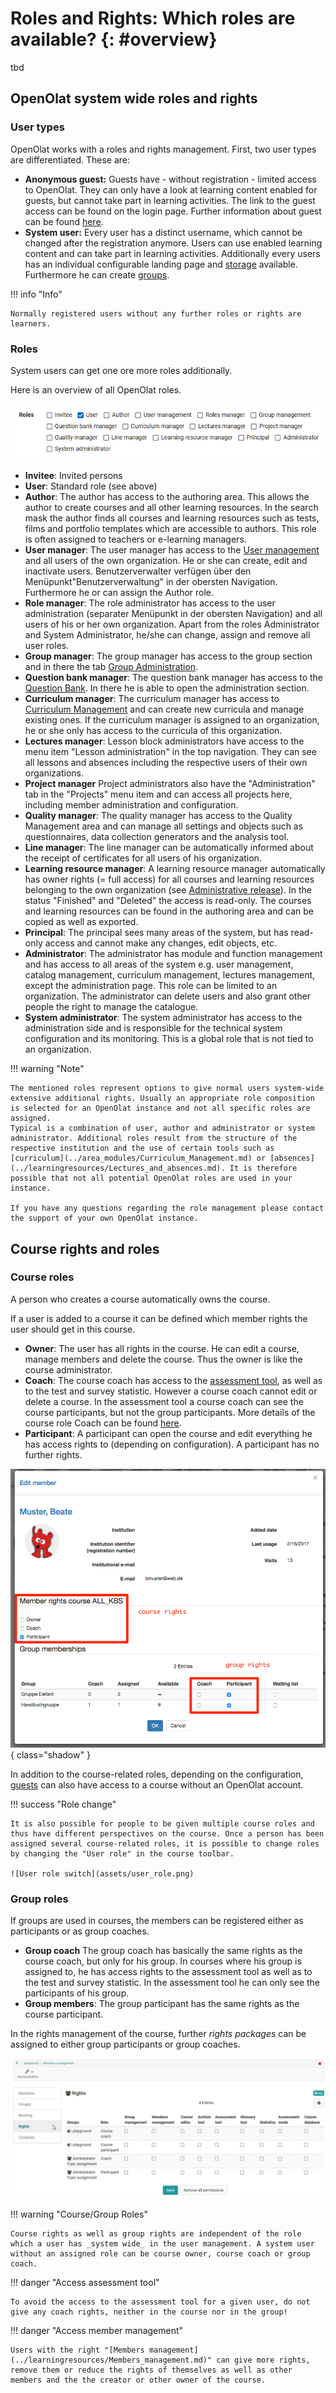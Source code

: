 # Roles and Rights: Which roles are available? {: #overview} 


tbd


## OpenOlat system wide roles and rights

### User types

OpenOlat works with a roles and rights management. First, two user types are differentiated. These are:

* **Anonymous guest:** Guests have - without registration - limited access to OpenOlat. They can only have a look at learning content enabled for guests, but cannot take part in learning activities. The link to the guest access can be found on the login page. Further information about guest can be found [here](guest_access.md).
* **System user:**  Every user has a distinct username, which cannot be changed after the registration anymore. Users can use enabled learning content and can take part in learning activities. Additionally every users has an individual configurable landing page and [storage](../personal_menu/Personal_folders.md) available. Furthermore he can create [groups](../groups/index.md).

!!! info "Info"

    Normally registered users without any further roles or rights are learners.

### Roles

System users can get one ore more roles additionally.

Here is an overview of all OpenOlat roles.

![Rollen in OpenOlat](assets/roles_18_en.png)

* **Invitee**: Invited persons
* **User**: Standard role (see above)
* **Author**: The author has access to the authoring area. This allows the author to create courses and all other learning resources. In the search mask the author finds all courses and learning resources such as tests, films and portfolio templates which are accessible to authors. This role is often assigned to teachers or e-learning managers.
* **User manager**: The user manager has access to the [User management](../../manual_admin/usermanagement/index.md) and all users of the own organization. He or she can create, edit and inactivate users. Benutzerverwalter verfügen über den  Menüpunkt"Benutzerverwaltung" in der obersten Navigation. Furthermore he or can assign the Author role.
* **Role manager**: The role administrator has access to the user administration (separater Menüpunkt in der obersten Navigation) and all users of his or her own organization. Apart from the roles Administrator and System Administrator, he/she can change, assign and remove all user roles.
* **Group manager**: The group manager has access to the group section and in there the tab [Group Administration](../area_modules/Group_Management.md). 
* **Question bank manager**: The question bank manager has access to the [Question Bank](../area_modules/Question_Bank.md). In there he is able to open the administration section.
* **Curriculum manager**: The curriculum manager has access to [Curriculum Management](../area_modules/Curriculum_Management.md) and can create new curricula and manage existing ones. If the curriculum manager is assigned to an organization, he or she only has access to the curricula of this organization.
* **Lectures manager**: Lesson block administrators have access to the menu item "Lesson administration" in the top navigation. They can see all lessons and absences including the respective users of their own organizations.   
* **Project manager** Project administrators also have the "Administration" tab in the "Projects" menu item and can access all projects here, including member administration and configuration.
* **Quality manager**: The quality manager has access to the Quality Management area and can manage all settings and objects such as questionnaires, data collection generators and the analysis tool.
* **Line manager**: The line manager can be automatically informed about the receipt of certificates for all users of his organization.
* **Learning resource manager**: A learning resource manager automatically has owner rights (= full access) for all courses and learning resources belonging to the own organization (see [Administrative release](../learningresources/Access_configuration.md#administrative-release)). In the status "Finished" and "Deleted" the access is read-only. The courses and learning resources can be found in the authoring area and can be copied as well as exported.
* **Principal**: The principal sees many areas of the system, but has read-only access and cannot make any changes, edit objects, etc.
* **Administrator**: The administrator has module and function management and has access to all areas of the system e.g. user management, catalog management, curriculum management, lectures management, except the administration page. This role can be limited to an organization. The administrator can delete users and also grant other people the right to manage the catalogue.
* **System administrator**: The system administrator has access to the administration side and is responsible for the technical system configuration and its monitoring. This is a global role that is not tied to an organization.

!!! warning "Note"

    The mentioned roles represent options to give normal users system-wide extensive additional rights. Usually an appropriate role composition is selected for an OpenOlat instance and not all specific roles are assigned.
    Typical is a combination of user, author and administrator or system administrator. Additional roles result from the structure of the respective institution and the use of certain tools such as [curriculum](../area_modules/Curriculum_Management.md) or [absences](../learningresources/Lectures_and_absences.md). It is therefore possible that not all potential OpenOlat roles are used in your instance.
    
    If you have any questions regarding the role management please contact the support of your own OpenOlat instance.

## Course rights and roles  

### Course roles

A person who creates a course automatically owns the course.

If a user is added to a course it can be defined which member rights the user
should get in this course.  

* **Owner**: The user has all rights in the course. He can edit a course, manage members and delete the course. Thus the owner is like the course administrator.
* **Coach**: The course coach has access to the [assessment tool](../learningresources/Assessment_tool_overview.md), as well as to the test and survey statistic. However a course coach cannot edit or delete a course. In the assessment tool a course coach can see the course participants, but not the group participants. More details of the course role Coach can be found [here](coach.md).
* **Participant**: A participant can open the course and edit everything he has access rights to (depending on configuration). A participant has no further rights.

![Course rights](assets/course_rights.png){ class="shadow" }

In addition to the course-related roles, depending on the configuration,
[guests](guest_access.md) can also have access to a course without an OpenOlat account.

!!! success "Role change"
  
    It is also possible for people to be given multiple course roles and thus have different perspectives on the course. Once a person has been assigned several course-related roles, it is possible to change roles by changing the "User role" in the course toolbar.
    
    ![User role switch](assets/user_role.png)

### Group roles

If groups are used in courses, the members can be registered either as participants or as group coaches. 

* **Group coach** The group coach has basically the same rights as the course coach, but only for his group. In courses where his group is assigned to, he has access rights to the assessment tool as well as to the test and survey statistic. In the assessment tool he can only see the participants of his group.
* **Group members**: The group participant has the same rights as the course participant.

In the rights management of the course, further *rights packages* can be assigned to either group participants or group coaches.

![Course rights additional configuration](assets/memebers_managent.png)

!!! warning "Course/Group Roles"

    Course rights as well as group rights are independent of the role which a user has _system wide_ in the user management. A system user without an assigned role can be course owner, course coach or group coach. 

!!! danger "Access assessment tool"

    To avoid the access to the assessment tool for a given user, do not give any coach rights, neither in the course nor in the group!

!!! danger "Access member management"

    Users with the right "[Members management](../learningresources/Members_management.md)" can give more rights, remove them or reduce the rights of themselves as well as other members and the the creator or other owner of the course.
